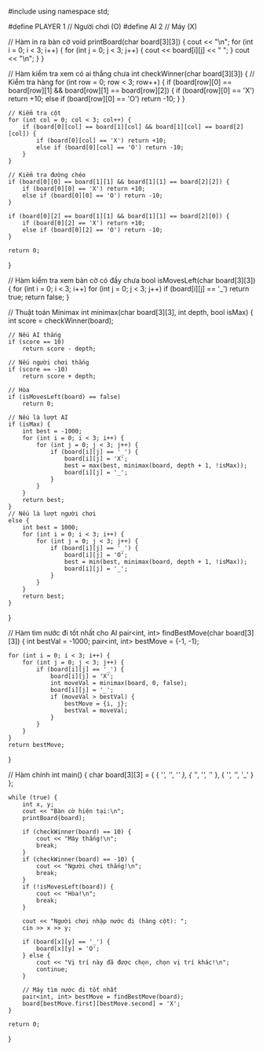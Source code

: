 #include <iostream>
using namespace std;

#define PLAYER 1 // Người chơi (O)
#define AI 2     // Máy (X)

// Hàm in ra bàn cờ
void printBoard(char board[3][3]) {
    cout << "\n";
    for (int i = 0; i < 3; i++) {
        for (int j = 0; j < 3; j++) {
            cout << board[i][j] << " ";
        }
        cout << "\n";
    }
}

// Hàm kiểm tra xem có ai thắng chưa
int checkWinner(char board[3][3]) {
    // Kiểm tra hàng
    for (int row = 0; row < 3; row++) {
        if (board[row][0] == board[row][1] && board[row][1] == board[row][2]) {
            if (board[row][0] == 'X') return +10;
            else if (board[row][0] == 'O') return -10;
        }
    }

    // Kiểm tra cột
    for (int col = 0; col < 3; col++) {
        if (board[0][col] == board[1][col] && board[1][col] == board[2][col]) {
            if (board[0][col] == 'X') return +10;
            else if (board[0][col] == 'O') return -10;
        }
    }

    // Kiểm tra đường chéo
    if (board[0][0] == board[1][1] && board[1][1] == board[2][2]) {
        if (board[0][0] == 'X') return +10;
        else if (board[0][0] == 'O') return -10;
    }

    if (board[0][2] == board[1][1] && board[1][1] == board[2][0]) {
        if (board[0][2] == 'X') return +10;
        else if (board[0][2] == 'O') return -10;
    }

    return 0;
}

// Hàm kiểm tra xem bàn cờ có đầy chưa
bool isMovesLeft(char board[3][3]) {
    for (int i = 0; i < 3; i++)
        for (int j = 0; j < 3; j++)
            if (board[i][j] == '_')
                return true;
    return false;
}

// Thuật toán Minimax
int minimax(char board[3][3], int depth, bool isMax) {
    int score = checkWinner(board);

    // Nếu AI thắng
    if (score == 10)
        return score - depth;

    // Nếu người chơi thắng
    if (score == -10)
        return score + depth;

    // Hòa
    if (isMovesLeft(board) == false)
        return 0;

    // Nếu là lượt AI
    if (isMax) {
        int best = -1000;
        for (int i = 0; i < 3; i++) {
            for (int j = 0; j < 3; j++) {
                if (board[i][j] == '_') {
                    board[i][j] = 'X';
                    best = max(best, minimax(board, depth + 1, !isMax));
                    board[i][j] = '_';
                }
            }
        }
        return best;
    }
    // Nếu là lượt người chơi
    else {
        int best = 1000;
        for (int i = 0; i < 3; i++) {
            for (int j = 0; j < 3; j++) {
                if (board[i][j] == '_') {
                    board[i][j] = 'O';
                    best = min(best, minimax(board, depth + 1, !isMax));
                    board[i][j] = '_';
                }
            }
        }
        return best;
    }
}

// Hàm tìm nước đi tốt nhất cho AI
pair<int, int> findBestMove(char board[3][3]) {
    int bestVal = -1000;
    pair<int, int> bestMove = {-1, -1};

    for (int i = 0; i < 3; i++) {
        for (int j = 0; j < 3; j++) {
            if (board[i][j] == '_') {
                board[i][j] = 'X';
                int moveVal = minimax(board, 0, false);
                board[i][j] = '_';
                if (moveVal > bestVal) {
                    bestMove = {i, j};
                    bestVal = moveVal;
                }
            }
        }
    }
    return bestMove;
}

// Hàm chính
int main() {
    char board[3][3] = {
        { '_', '_', '_' },
        { '_', '_', '_' },
        { '_', '_', '_' }
    };

    while (true) {
        int x, y;
        cout << "Bàn cờ hiện tại:\n";
        printBoard(board);

        if (checkWinner(board) == 10) {
            cout << "Máy thắng!\n";
            break;
        }
        if (checkWinner(board) == -10) {
            cout << "Người chơi thắng!\n";
            break;
        }
        if (!isMovesLeft(board)) {
            cout << "Hòa!\n";
            break;
        }

        cout << "Người chơi nhập nước đi (hàng cột): ";
        cin >> x >> y;

        if (board[x][y] == '_') {
            board[x][y] = 'O';
        } else {
            cout << "Vị trí này đã được chọn, chọn vị trí khác!\n";
            continue;
        }

        // Máy tìm nước đi tốt nhất
        pair<int, int> bestMove = findBestMove(board);
        board[bestMove.first][bestMove.second] = 'X';
    }

    return 0;
}
